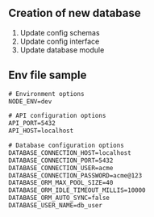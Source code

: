 ## Creation of new database

1. Update config schemas
2. Update config interface
3. Update database module

## Env file sample

```txt
# Environment options
NODE_ENV=dev

# API configuration options
API_PORT=5432
API_HOST=localhost

# Database configuration options
DATABASE_CONNECTION_HOST=localhost
DATABASE_CONNECTION_PORT=5432
DATABASE_CONNECTION_USER=acme
DATABASE_CONNECTION_PASSWORD=acme@123
DATABASE_ORM_MAX_POOL_SIZE=40
DATABASE_ORM_IDLE_TIMEOUT_MILLIS=10000
DATABASE_ORM_AUTO_SYNC=false
DATABASE_USER_NAME=db_user
```